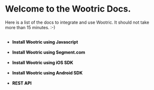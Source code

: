 # Welcome to the Wootric Docs.

Here is a list of the docs to integrate and use Wootric. It should not take more than 15 minutes. :-)
<b>
<br><br>
* <a href="/javascript" style="text-decoration:none;color:#000">Install Wootric using Javascript</a>
<br><br>
* <a href="/segment" style="text-decoration:none;color:#000">Install Wootric using Segment.com</a>
<br><br>
* <a href="https://github.com/Wootric/WootricSDK-iOS/blob/master/README.md" style="text-decoration:none;color:#000">Install Wootric using iOS SDK</a>
<br><br>
* <a href="https://github.com/Wootric/WootricSDK-Android/blob/master/README.md" style="text-decoration:none;color:#000">Install Wootric using Android SDK</a>
<br><br>
* <a href="/api" style="text-decoration:none;color:#000">REST API</a>
<br><br>
</b>